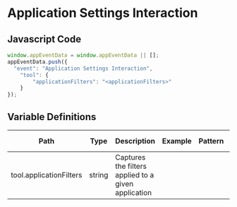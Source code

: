 # Application Settings Interaction

### 

## Javascript Code
```js
window.appEventData = window.appEventData || [];
appEventData.push({
  "event": "Application Settings Interaction",
    "tool": {
        "applicationFilters": "<applicationFilters>"
    }
});
```

## Variable Definitions

|Path|Type|Description|Example|Pattern|Min Length|Max Length|Minimum|Maximum|Multiple Of|
| --- | --- | --- | --- | --- | --- | --- | --- | --- | --- |
|tool.applicationFilters|string|Captures the filters applied to a given application||||||||




